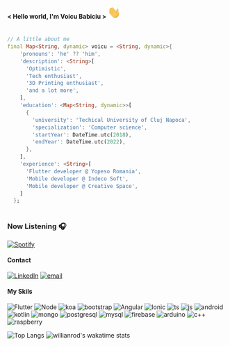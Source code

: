 #### < Hello world, I'm **Voicu Babiciu** > <img src="https://raw.githubusercontent.com/ABSphreak/ABSphreak/master/gifs/Hi.gif" width="30px"/>

```dart

// A little about me
final Map<String, dynamic> voicu = <String, dynamic>{
    'pronouns': 'he' ?? 'him',
    'description': <String>[
      'Optimistic',
      'Tech enthusiast',
      '3D Printing enthusiast',
      'and a lot more',
    ],
    'education': <Map<String, dynamic>>[
      {
        'university': 'Techical University of Cluj Napoca',
        'specialization': 'Computer science',
        'startYear': DateTime.utc(2018),
        'endYear': DateTime.utc(2022),
      },
    ],
    'experience': <String>[
      'Flutter developer @ Yopeso Romania',
      'Mobile developer @ Indeco Soft',
      'Mobile developer @ Creative Space',
    ]
  };
  
```
### Now Listening 🎧
[![Spotify](https://voicubabiciu.vercel.app/api/spotify)](https://open.spotify.com/user/vbfx10)

#### Contact
[![LinkedIn](https://img.shields.io/badge/linkedin-0A66C2?style=for-the-badge&logo=linkedin&logoColor=white)](https://www.linkedin.com/in/voicu-b-b28860131/)
[![email](https://img.shields.io/badge/email%20me-EA4335?style=for-the-badge&logo=gmail&logoColor=white)](mailto:voicubabiciu@gmail.com)

#### My Skils
  
<!--
<p align="center">
    <img src="https://img.shields.io/badge/flutter-02569B?style=for-the-badge&logo=flutter"/>
    <img src="https://img.shields.io/badge/node.js-339933?style=for-the-badge&logo=node.js&logoColor=white"/>
    <img src="https://img.shields.io/badge/Koa.js-404D59?style=for-the-badge"/>
    <img src="https://img.shields.io/badge/Bootstrap-563D7C?style=for-the-badge&logo=bootstrap&logoColor=white"/>
    <img src="https://img.shields.io/badge/angular-DD0031?style=for-the-badge&logo=angular&logoColor=white"/>
    <img src="https://img.shields.io/badge/Typescript-3178C6?style=for-the-badge&logo=typescript&logoColor=white"/>
    <img src="https://img.shields.io/badge/javascript-F7DF1E?style=for-the-badge&logo=javascript&logoColor=black"/>
    <img src="https://img.shields.io/badge/Android-36f991?style=for-the-badge&logo=android&logoColor=black"/>
    <img src="https://img.shields.io/badge/kotlin-0095D5?style=for-the-badge&logo=kotlin&logoColor=white"/>
    <img src="https://img.shields.io/badge/mongodb-47A248?style=for-the-badge&logo=mongodb&logoColor=white"/>
    <img src="https://img.shields.io/badge/PostgreSQL-4169E1?style=for-the-badge&logo=PostgreSQL&logoColor=white"/>
    <img src="https://img.shields.io/badge/mysql-4479A1?style=for-the-badge&logo=MySQL&logoColor=white"/>
    <img src="https://img.shields.io/badge/firebase-FFCA28?style=for-the-badge&logo=firebase&logoColor=black"/>
    <img src="https://img.shields.io/badge/arduino-00979D?style=for-the-badge&logo=arduino&logoColor=white"/>
    <img src="https://img.shields.io/badge/raspberrypi-A22846?style=for-the-badge&logo=raspberrypi&logoColor=white"/>
</p>
-->

![Flutter](https://img.shields.io/badge/flutter-02569B?style=for-the-badge&logo=flutter)
![Node](https://img.shields.io/badge/node.js-339933?style=for-the-badge&logo=node.js&logoColor=white)
![koa](https://img.shields.io/badge/Koa.js-404D59?style=for-the-badge)
![bootstrap](https://img.shields.io/badge/Bootstrap-563D7C?style=for-the-badge&logo=bootstrap&logoColor=white)
![Angular](https://img.shields.io/badge/angular-DD0031?style=for-the-badge&logo=angular&logoColor=white)
![Ionic](https://img.shields.io/badge/Ionic-3880FF?style=for-the-badge&logo=ionic&logoColor=white)
![ts](https://img.shields.io/badge/Typescript-3178C6?style=for-the-badge&logo=typescript&logoColor=white)
![js](https://img.shields.io/badge/javascript-F7DF1E?style=for-the-badge&logo=javascript&logoColor=black)
![android](https://img.shields.io/badge/Android-36f991?style=for-the-badge&logo=android&logoColor=black)
![kotlin](https://img.shields.io/badge/kotlin-0095D5?style=for-the-badge&logo=kotlin&logoColor=white)
![mongo](https://img.shields.io/badge/mongodb-47A248?style=for-the-badge&logo=mongodb&logoColor=white)
![postgresql](https://img.shields.io/badge/PostgreSQL-4169E1?style=for-the-badge&logo=PostgreSQL&logoColor=white)
![mysql](https://img.shields.io/badge/mysql-4479A1?style=for-the-badge&logo=MySQL&logoColor=white)
![firebase](https://img.shields.io/badge/firebase-FFCA28?style=for-the-badge&logo=firebase&logoColor=black)
![arduino](https://img.shields.io/badge/arduino-00979D?style=for-the-badge&logo=arduino&logoColor=white)
![c++](https://img.shields.io/badge/C++-00599C?style=for-the-badge&logo=Cplusplus&logoColor=white)
![raspberry](https://img.shields.io/badge/raspberrypi-A22846?style=for-the-badge&logo=raspberrypi&logoColor=white)


<!--START_SECTION:waka-->
<!--END_SECTION:waka-->

![Top Langs](https://github-readme-stats.vercel.app/api/top-langs/?username=voicubabiciu&layout=compact&count_private=true&theme=github_dark&hide_border=true)
![willianrod's wakatime stats](https://github-readme-stats.vercel.app/api/wakatime?username=0x7665786f&count_private=true&theme=github_dark&hide_border=true)


